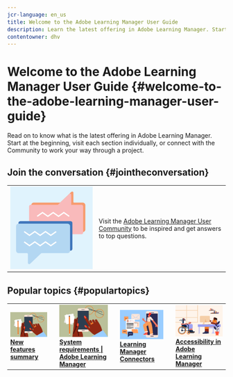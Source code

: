 ```yaml
---
jcr-language: en_us
title: Welcome to the Adobe Learning Manager User Guide
description: Learn the latest offering in Adobe Learning Manager. Start at the beginning, visit each section individually, or connect with the Community to work your way through a project.
contentowner: dhv
---
```


# Welcome to the Adobe Learning Manager User Guide {#welcome-to-the-adobe-learning-manager-user-guide}

Read on to know what is the latest offering in Adobe Learning Manager. Start at the beginning, visit each section individually, or connect with the Community to work your way through a project. 

## Join the conversation {#jointheconversation}

<table>
 <tbody>
  <tr> 
   <td><img src="assets/community.png"></td> 
   <td><p>Visit the <a disablelinktracking="false" href="https://community.adobe.com/t5/adobe-learning-manager/ct-p/ct-captivate-prime?page=1&sort=latest_replies&lang=all&tabid=all">Adobe Learning Manager User Community</a> to be inspired and get answers to top questions.<br></p></td> 
  </tr> 
 </tbody>
</table>

## Popular topics {#populartopics}

<table style="table-layout:fixed">
 <tbody>
  <tr>
   <td>
    <a href="whats-new.md">
    <img alt="new features" src="assets/prime-reqs.jpeg">
    </a>
    <div>
    <a href="system-requirements.md"><strong>New features summary</strong></a>
    </div>
   </td>
   <td>
   <td>
    <a href="system-requirements.md">
    <img alt="system requirements" src="assets/prime-reqs.jpeg">
    </a>
    <div>
    <a href="whats-new.md"><strong>System requirements | Adobe Learning Manager</strong></a>
    </div>
   </td>
   <td>
   <td>
    <a href="integration-admin/feature-summary/connectors.md">
    <img alt="connector" src="assets/prime-connector.jpeg">
    </a>
    <div>
    <a href="integration-admin/feature-summary/connectors.md"><strong>Learning Manager Connectors</strong></a>
    </div>
   </td>
   <td>
   <td>
    <a href="accessibility-learning-manager.md">
    <img alt="accessibility" src="assets/prime-accessibility.jpeg">
    </a>
    <div>
    <a href="accessibility-learning-manager.md"><strong>Accessibility in Adobe Learning Manager</strong></a>
    </div>
   </td>
  </tr>
 </tbody>
</table>
